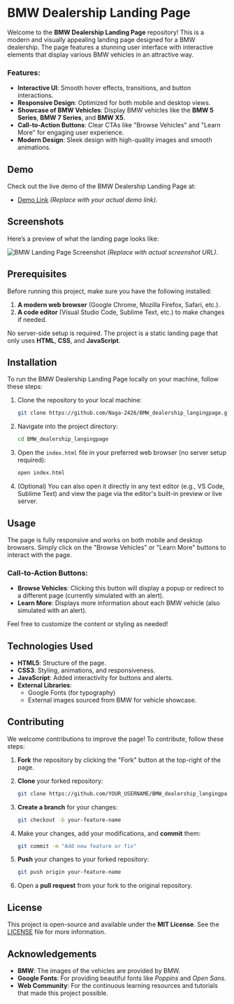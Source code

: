 
# BMW Dealership Landing Page

Welcome to the **BMW Dealership Landing Page** repository! This is a modern and visually appealing landing page designed for a BMW dealership. The page features a stunning user interface with interactive elements that display various BMW vehicles in an attractive way.

### Features:
- **Interactive UI**: Smooth hover effects, transitions, and button interactions.
- **Responsive Design**: Optimized for both mobile and desktop views.
- **Showcase of BMW Vehicles**: Display BMW vehicles like the **BMW 5 Series**, **BMW 7 Series**, and **BMW X5**.
- **Call-to-Action Buttons**: Clear CTAs like "Browse Vehicles" and "Learn More" for engaging user experience.
- **Modern Design**: Sleek design with high-quality images and smooth animations.

## Demo

Check out the live demo of the BMW Dealership Landing Page at: 
- [Demo Link](https://your-demo-link.com) *(Replace with your actual demo link)*.

## Screenshots

Here’s a preview of what the landing page looks like:

![BMW Landing Page Screenshot](https://your-demo-link.com/screenshot.jpg) *(Replace with actual screenshot URL)*.

## Prerequisites

Before running this project, make sure you have the following installed:

1. **A modern web browser** (Google Chrome, Mozilla Firefox, Safari, etc.).
2. **A code editor** (Visual Studio Code, Sublime Text, etc.) to make changes if needed.

No server-side setup is required. The project is a static landing page that only uses **HTML**, **CSS**, and **JavaScript**.

## Installation

To run the BMW Dealership Landing Page locally on your machine, follow these steps:

1. Clone the repository to your local machine:
   
   ```bash
   git clone https://github.com/Naga-2426/BMW_dealership_langingpage.git
   ```

2. Navigate into the project directory:
   
   ```bash
   cd BMW_dealership_langingpage
   ```

3. Open the `index.html` file in your preferred web browser (no server setup required):

   ```bash
   open index.html
   ```

4. (Optional) You can also open it directly in any text editor (e.g., VS Code, Sublime Text) and view the page via the editor's built-in preview or live server.

## Usage

The page is fully responsive and works on both mobile and desktop browsers. Simply click on the "Browse Vehicles" or "Learn More" buttons to interact with the page.

### Call-to-Action Buttons:
- **Browse Vehicles**: Clicking this button will display a popup or redirect to a different page (currently simulated with an alert).
- **Learn More**: Displays more information about each BMW vehicle (also simulated with an alert).

Feel free to customize the content or styling as needed!

## Technologies Used

- **HTML5**: Structure of the page.
- **CSS3**: Styling, animations, and responsiveness.
- **JavaScript**: Added interactivity for buttons and alerts.
- **External Libraries**: 
  - Google Fonts (for typography)
  - External images sourced from BMW for vehicle showcase.

## Contributing

We welcome contributions to improve the page! To contribute, follow these steps:

1. **Fork** the repository by clicking the "Fork" button at the top-right of the page.
2. **Clone** your forked repository:

   ```bash
   git clone https://github.com/YOUR_USERNAME/BMW_dealership_langingpage.git
   ```

3. **Create a branch** for your changes:

   ```bash
   git checkout -b your-feature-name
   ```

4. Make your changes, add your modifications, and **commit** them:

   ```bash
   git commit -m "Add new feature or fix"
   ```

5. **Push** your changes to your forked repository:

   ```bash
   git push origin your-feature-name
   ```

6. Open a **pull request** from your fork to the original repository.

## License

This project is open-source and available under the **MIT License**. See the [LICENSE](LICENSE) file for more information.

## Acknowledgements

- **BMW**: The images of the vehicles are provided by BMW.
- **Google Fonts**: For providing beautiful fonts like *Poppins* and *Open Sans*.
- **Web Community**: For the continuous learning resources and tutorials that made this project possible.

